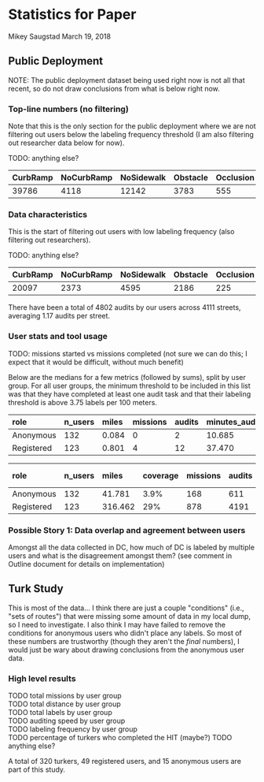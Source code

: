Statistics for Paper
================
Mikey Saugstad
March 19, 2018

Public Deployment
-----------------

NOTE: The public deployment dataset being used right now is not all that recent, so do not draw conclusions from what is below right now.

### Top-line numbers (no filtering)

Note that this is the only section for the public deployment where we are not filtering out users below the labeling frequency threshold (I am also filtering out researcher data below for now).

TODO: anything else?

| CurbRamp | NoCurbRamp | NoSidewalk | Obstacle | Occlusion | Other | SurfaceProblem | Total |
|:---------|:-----------|:-----------|:---------|:----------|:------|:---------------|:------|
| 39786    | 4118       | 12142      | 3783     | 555       | 178   | 3582           | 64144 |

### Data characteristics

This is the start of filtering out users with low labeling frequency (also filtering out researchers).

TODO: anything else?

| CurbRamp | NoCurbRamp | NoSidewalk | Obstacle | Occlusion | Other | SurfaceProblem | Total |
|:---------|:-----------|:-----------|:---------|:----------|:------|:---------------|:------|
| 20097    | 2373       | 4595       | 2186     | 225       | 105   | 1328           | 30909 |

There have been a total of 4802 audits by our users across 4111 streets, averaging 1.17 audits per street.

### User stats and tool usage

TODO: missions started vs missions completed (not sure we can do this; I expect that it would be difficult, without much benefit)

Below are the medians for a few metrics (followed by sums), split by user group. For all user groups, the minimum threshold to be included in this list was that they have completed at least one audit task and that their labeling threshold is above 3.75 labels per 100 meters.

| role       | n\_users | miles | missions | audits | minutes\_audited | minutes\_per\_1k\_ft | labels | labels\_per\_100m | sessions | mins\_per\_sess |
|:-----------|:---------|:------|:---------|:-------|:-----------------|:---------------------|:-------|:------------------|:---------|:----------------|
| Anonymous  | 132      | 0.084 | 0        | 2      | 10.685           | 16.507               | 10     | 6.348             | 2        | 6.969           |
| Registered | 123      | 0.801 | 4        | 12     | 37.470           | 6.719                | 78     | 5.792             | 1        | 23.013          |

| role       | n\_users | miles   | coverage | missions | audits | hours\_audited | labels | &gt;1 sess |
|:-----------|:---------|:--------|:---------|:---------|:-------|:---------------|:-------|:-----------|
| Anonymous  | 132      | 41.781  | 3.9%     | 168      | 611    | 35.250         | 3751   | 63%        |
| Registered | 123      | 316.462 | 29%      | 878      | 4191   | 116.209        | 27158  | 39%        |

### Possible Story 1: Data overlap and agreement between users

Amongst all the data collected in DC, how much of DC is labeled by multiple users and what is the disagreement amongst them? (see comment in Outline document for details on implementation)

Turk Study
----------

This is most of the data... I think there are just a couple "conditions" (i.e., "sets of routes") that were missing some amount of data in my local dump, so I need to investigate. I also think I may have failed to remove the conditions for anonymous users who didn't place any labels. So most of these numbers are trustworthy (though they aren't the *final* numbers), I would just be wary about drawing conclusions from the anonymous user data.

### High level results

TODO total missions by user group <br> TODO total distance by user group <br> TODO total labels by user group <br> TODO auditing speed by user group <br> TODO labeling frequency by user group <br> TODO percentage of turkers who completed the HIT (maybe?) TODO anything else?

A total of 320 turkers, 49 registered users, and 15 anonymous users are part of this study.
